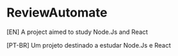 # ReviewAutomate

[EN]
A project aimed to study Node.Js and React

[PT-BR]
Um projeto destinado a estudar Node.Js e React
